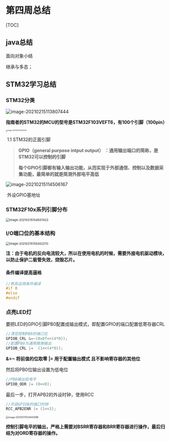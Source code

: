 # 第四周总结

[TOC]



## java总结

面向对象小结

继承与多态；

## STM32学习总结

### STM32分类

![image-20210215113807444](https://gitee.com/Veerax/typora_photo/raw/master/img/20210215113807.png)

**指南者的STM32的MCU的型号是STM32F103VEFT6，有100个引脚（100pin）**



<img src="https://gitee.com/Veerax/typora_photo/raw/master/img/20210215114204.png" alt="image-20210215114204749" style="zoom:33%;" />

​																										1.1 STM32的正面引脚

> **GPIO（general purpose intput output） ：通用输出端口的简称，是STM32可以控制的引脚**
>
> **每个GPIO引脚都有输入输出功能，从而实现于外部通信、控制以及数据采集功能，最简单的就是简测外部电平高低**

![image-20210215114506167](https://gitee.com/Veerax/typora_photo/raw/master/img/20210215114506.png)

​																						外设GPIO基地址

### 												STM32F10x系列引脚分布

<img src="https://gitee.com/Veerax/typora_photo/raw/master/img/20210215154944.png" alt="image-20210215154937422" style="zoom: 67%;" />

### I/O端口位的基本结构

<img src="https://gitee.com/Veerax/typora_photo/raw/master/img/20210215155452.png" alt="image-20210215155452270" style="zoom:67%;" />

**注：由于电机的反向电流较大，所以在使用电机的时候，需要外接电机驱动模块，以防止保护二极管失效，烧毁芯片。**

#### 条件编译提高逼格

```c
//熟系运用条件编译
#if 0
#else
#endif
```



### 点亮LED灯

要把LED的GPIO引脚PB0配置成输出模式，即配置GPIO的端口配置低寄存器CRL

```c
//清空控制PB0的端口位
GPIOB_CRL &=~(0x0f<<(4*0));
//配置PB0为通用推挽输出
GPIOB_CRL |=  (1<<(4*0));

```

**&=~ 将前值的位取零**     **|= 用于配置输出模式 且不影响寄存器的其他位**

然后将PB0位输出设置为低电位

```c
//PB0输出低电平
GPIOB_ODR |= (0<<0);
```

最后一步，打开APB2的外设时钟，使用RCC

```c
//开启GPIOB的端口时钟
RCC_APB2ENR |= (1<<3);
```

<img src="C:/Users/liuxuan/AppData/Roaming/Typora/typora-user-images/image-20210217024443096.png" alt="image-20210217024443096" style="zoom:50%;" />

**控制引脚电平的输出，严格上需要对BSRR寄存器和BRR寄存器进行操作，最后归结为对ORD寄存器的操作。**

